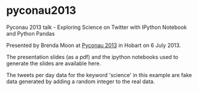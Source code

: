 pyconau2013
===========

Pyconau 2013 talk - Exploring Science on Twitter with IPython Notebook and Python Pandas

Presented by Brenda Moon at [Pyconau 2013](http://2013.pycon-au.org/) in Hobart on 6 July 2013.

The presentation slides (as a pdf) and the ipython notebooks used to generate the slides are available here. 

The tweets per day data for the keyword 'science' in this example are fake data generated by adding a random 
integer to the real data.

